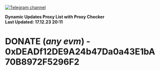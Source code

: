 [![Telegram channel](https://img.shields.io/endpoint?url=https://runkit.io/damiankrawczyk/telegram-badge/branches/master?url=https://t.me/n4z4v0d)](https://t.me/n4z4v0d) 

**Dynamic Updates Proxy List with Proxy Checker**  
**Last Updated: 17.12.23 20:11**

# DONATE (_any evm_) - 0xDEADf12DE9A24b47Da0a43E1bA70B8972F5296F2
